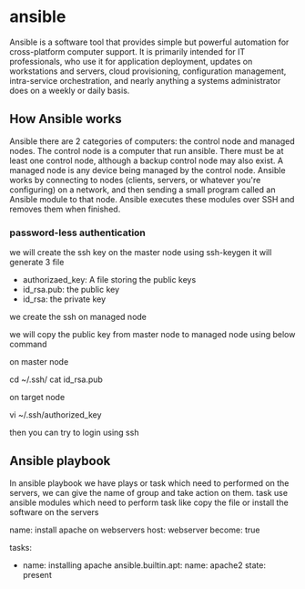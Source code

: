 # ansible

Ansible is a software tool that provides simple but powerful automation for cross-platform computer support. It is primarily intended for IT professionals, who use it for application deployment, updates on workstations and servers, cloud provisioning, configuration management, intra-service orchestration, and nearly anything a systems administrator does on a weekly or daily basis.

## How Ansible works 
Ansible there are 2 categories of computers: the control node and managed nodes. The control node is a computer that run ansible. There must be at least one control node, although a backup control node may also exist. A managed node is any device being managed by the control node.
Ansible works by connecting to nodes (clients, servers, or whatever you're configuring) on a network, and then sending a small program called an Ansible module to that node. Ansible executes these modules over SSH and removes them when finished. 

### password-less authentication 

we will create the ssh key on the master node  using ssh-keygen it will generate 3 file 
 - authorizaed_key: A file storing the public keys
 - id_rsa.pub: the public key 
 - id_rsa: the private key 
 
 we create the ssh on managed node 

we will copy the public key from master node to managed node using below command 

 on master node 

 cd ~/.ssh/
 cat id_rsa.pub

 on target node 

 vi ~/.ssh/authorized_key 

then you can try to login using ssh 

## Ansible playbook 

In ansible playbook we have plays or task which need to performed on the servers, we can give the name of group and take action on them. 
task use ansible modules which need to perform task like copy the file or install the software on the servers 


name: install apache on webservers 
  host: webserver
  become: true 

  tasks:
  - name: installing apache 
    ansible.builtin.apt:
      name: apache2
      state: present 